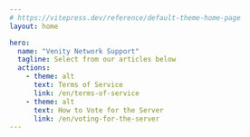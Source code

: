 ```yaml
---
# https://vitepress.dev/reference/default-theme-home-page
layout: home

hero:
  name: "Venity Network Support"
  tagline: Select from our articles below
  actions:
    - theme: alt
      text: Terms of Service
      link: /en/terms-of-service
    - theme: alt
      text: How to Vote for the Server
      link: /en/voting-for-the-server
---
```


